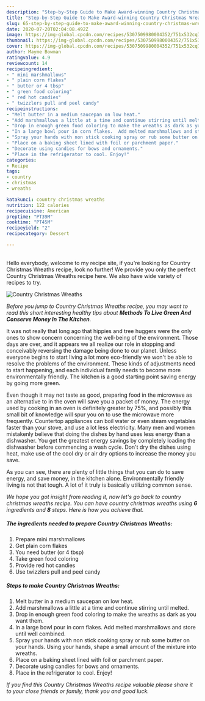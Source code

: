 ```yaml
---
description: "Step-by-Step Guide to Make Award-winning Country Christmas Wreaths"
title: "Step-by-Step Guide to Make Award-winning Country Christmas Wreaths"
slug: 65-step-by-step-guide-to-make-award-winning-country-christmas-wreaths
date: 2020-07-20T02:04:08.492Z
image: https://img-global.cpcdn.com/recipes/5307509980004352/751x532cq70/country-christmas-wreaths-recipe-main-photo.jpg
thumbnail: https://img-global.cpcdn.com/recipes/5307509980004352/751x532cq70/country-christmas-wreaths-recipe-main-photo.jpg
cover: https://img-global.cpcdn.com/recipes/5307509980004352/751x532cq70/country-christmas-wreaths-recipe-main-photo.jpg
author: Mayme Bowman
ratingvalue: 4.9
reviewcount: 14
recipeingredient:
- " mini marshmallows"
- " plain corn flakes"
- " butter or 4 tbsp"
- " green food coloring"
- " red hot candies"
- " twizzlers pull and peel candy"
recipeinstructions:
- "Melt butter in a medium saucepan on low heat."
- "Add marshmallows a little at a time and continue stirring until melted."
- "Drop in enough green food coloring to make the wreaths as dark as you want them."
- "In a large bowl pour in corn flakes.  Add melted marshmallows and store until well combined."
- "Spray your hands with non stick cooking spray or rub some butter on your hands. Using your hands, shape a small amount of the mixture into wreaths."
- "Place on a baking sheet lined with foil or parchment paper."
- "Decorate using candies for bows and ornaments."
- "Place in the refrigerator to cool. Enjoy!"
categories:
- Recipe
tags:
- country
- christmas
- wreaths

katakunci: country christmas wreaths 
nutrition: 122 calories
recipecuisine: American
preptime: "PT39M"
cooktime: "PT45M"
recipeyield: "2"
recipecategory: Dessert

---
```

<br>
Hello everybody, welcome to my recipe site, if you're looking for Country Christmas Wreaths recipe, look no further! We provide you only the perfect Country Christmas Wreaths recipe here. We also have wide variety of recipes to try.
<br>


![Country Christmas Wreaths](https://img-global.cpcdn.com/recipes/5307509980004352/751x532cq70/country-christmas-wreaths-recipe-main-photo.jpg)

<i>Before you jump to Country Christmas Wreaths recipe, you may want to read this short interesting healthy tips about 
<strong>Methods To Live Green And Conserve Money In The Kitchen</strong>.</i>
</br>

It was not really that long ago that hippies and tree huggers were the only ones to show concern concerning the well-being of the environment. Those days are over, and it appears we all realize our role in stopping and conceivably reversing the damage being done to our planet. Unless everyone begins to start living a lot more eco-friendly we won't be able to resolve the problems of the environment. These kinds of adjustments need to start happening, and each individual family needs to become more environmentally friendly. The kitchen is a good starting point saving energy by going more green.

Even though it may not taste as good, preparing food in the microwave as an alternative to in the oven will save you a packet of money. The energy used by cooking in an oven is definitely greater by 75%, and possibly this small bit of knowledge will spur you on to use the microwave more frequently. Countertop appliances can boil water or even steam vegetables faster than your stove, and use a lot less electricity. Many men and women mistakenly believe that doing the dishes by hand uses less energy than a dishwasher. You get the greatest energy savings by completely loading the dishwasher before commencing a wash cycle. Don't dry the dishes using heat, make use of the cool dry or air dry options to increase the money you save.

As you can see, there are plenty of little things that you can do to save energy, and save money, in the kitchen alone. Environmentally friendly living is not that tough. A lot of it truly is basically utilizing common sense.


<i>We hope you got insight from reading it, now let's go back to country christmas wreaths recipe. You can have country christmas wreaths using <strong>6</strong> ingredients and <strong>8</strong> steps. Here is how you achieve that.
</i>

##### The ingredients needed to prepare Country Christmas Wreaths:

1. Prepare  mini marshmallows
1. Get  plain corn flakes
1. You need  butter (or 4 tbsp)
1. Take  green food coloring
1. Provide  red hot candies
1. Use  twizzlers pull and peel candy


##### Steps to make Country Christmas Wreaths:

1. Melt butter in a medium saucepan on low heat.
1. Add marshmallows a little at a time and continue stirring until melted.
1. Drop in enough green food coloring to make the wreaths as dark as you want them.
1. In a large bowl pour in corn flakes.  Add melted marshmallows and store until well combined.
1. Spray your hands with non stick cooking spray or rub some butter on your hands. Using your hands, shape a small amount of the mixture into wreaths.
1. Place on a baking sheet lined with foil or parchment paper.
1. Decorate using candies for bows and ornaments.
1. Place in the refrigerator to cool. Enjoy!


<i>If you find this Country Christmas Wreaths recipe valuable please share it to your close friends or family, thank you and good luck.</i>
